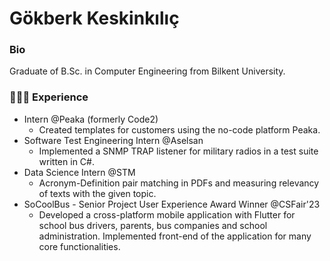 # Gökberk Keskinkılıç

### Bio
Graduate of B.Sc. in Computer Engineering from Bilkent University.

### 👨🏻‍💻 Experience
- Intern @Peaka (formerly Code2)
  - Created templates for customers using the no-code platform Peaka.
- Software Test Engineering Intern @Aselsan
  - Implemented a SNMP TRAP listener for military radios in a test suite written in C#.
- Data Science Intern @STM
  - Acronym-Definition pair matching in PDFs and measuring relevancy of texts with the given topic.
- SoCoolBus - Senior Project User Experience Award Winner @CSFair'23
  - Developed a cross-platform mobile application with Flutter for school bus drivers, parents, bus companies and school administration. Implemented front-end of the application for many core functionalities. 
